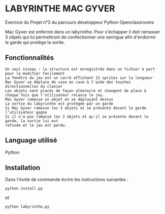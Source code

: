 # LABYRINTHE MAC GYVER

Exercice du Projet n°3 du parcours développeur Python Openclassrooms


Mac Gyver est enfermé dans un labyrinthe. Pour s'échapper il doit ramasser 3 objets qui lui permettront de confectionner une seringue afin d'endormir le garde qui protège la sortie.

## Fonctionnalités 

    Un seul niveau : la structure est enregistrée dans un fichier à part pour la modifier facilement
    La fenêtre du jeu est un carré affichant 15 sprites sur la longueur
    Mac Gyver se déplace de case en case à l'aide des touches directionnelles du clavier 
    Les objets sont placés de façon aléatoire et changent de place à chaque fois que l'utilisateur relance le jeu.
    Mac Gyver ramasse un objet en se déplaçant dessus
    La sortie du labyrinthe est protégée par un garde
    Si Mac Gyver ramasse les 3 objets et se présente devant le garde l’utilisateur gagne
    Si il n'a pas ramassé les 3 objets et qu'il se présente devant le garde, la sortie lui est 
    refusée et le jeu est perdu.



## Language utilisé 
Python

## Installation

Dans l'invite de commande écrire les instructions suivantes :

    python install.py
    
et

    python labyrinthe.py

